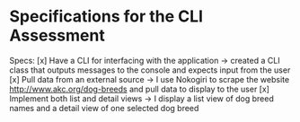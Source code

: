  # Specifications for the CLI Assessment
  
Specs:
[x] Have a CLI for interfacing with the application -> created a CLI class that outputs messages to the console and expects input from the user
[x] Pull data from an external source -> I use Nokogiri to scrape the website http://www.akc.org/dog-breeds and pull data to display to the user
[x] Implement both list and detail views -> I display a list view of dog breed names and a detail view of one selected dog breed